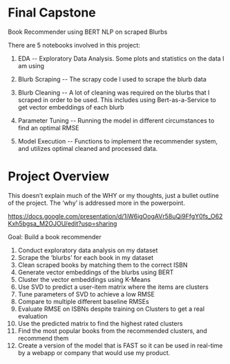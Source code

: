 # Final Capstone

Book Recommender using BERT NLP on scraped Blurbs

There are 5 notebooks involved in this project:

1. EDA -- Exploratory Data Analysis. Some plots and statistics on the data I am using

2. Blurb Scraping -- The scrapy code I used to scrape the blurb data

3. Blurb Cleaning -- A lot of cleaning was required on the blurbs that I scraped in order to be used. This includes using Bert-as-a-Service to get vector embeddings of each blurb

4. Parameter Tuning -- Running the model in different circumstances to find an optimal RMSE

5. Model Execution -- Functions to implement the recommender system, and utilizes optimal cleaned and processed data.


# Project Overview

This doesn’t explain much of the WHY or my thoughts, just a bullet outline of the project. The ‘why’ is addressed more in the powerpoint.

https://docs.google.com/presentation/d/1iW6igOogAVr58uQi9FfgY0fs_O62Kxh5bgsa_M2OJOU/edit?usp=sharing

Goal: Build a book recommender
1. Conduct exploratory data analysis on my dataset
2. Scrape the ‘blurbs’ for each book in my dataset
3. Clean scraped books by matching them to the correct ISBN
4. Generate vector embeddings of the blurbs using BERT
5. Cluster the vector embeddings using K-Means
6. Use SVD to predict a user-item matrix where the items are clusters
7. Tune parameters of SVD to achieve a low RMSE
8. Compare to multiple different baseline RMSEs
9. Evaluate RMSE on ISBNs despite training on Clusters to get a real evaluation
10. Use the predicted matrix to find the highest rated clusters
11. Find the most popular books from the recommended clusters, and recommend them
12. Create a version of the model that is FAST so it can be used in real-time by a webapp or company that would use my product.

